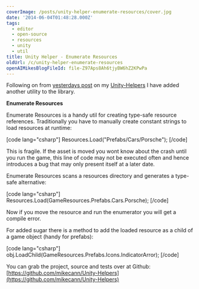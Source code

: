 ```yaml
---
coverImage: /posts/unity-helper-enumerate-resources/cover.jpg
date: '2014-06-04T01:48:28.000Z'
tags:
  - editor
  - open-source
  - resources
  - unity
  - util
title: Unity Helper - Enumerate Resources
oldUrl: /c/unity-helper-enumerate-resources
openAIMikesBlogFileId: file-Z97Aps8Ah6tjyBW6hZ2KPwPa
---
```


Following on from [yesterdays post](https://www.mikecann.co.uk/programming/unity-helpers-utilities-and-extensions-for-unity/) on my [Unity-Helpers](https://github.com/mikecann/Unity-Helpers) I have added another utility to the library.

<!-- more -->

**Enumerate Resources**

Enumerate Resources is a handy util for creating type-safe resource references. Traditionally you have to manually create constant strings to load resources at runtime:

[code lang="csharp"]
Resources.Load("Prefabs/Cars/Porsche");
[/code]

This is fragile. If the asset is moved you wont know about the crash until you run the game, this line of code may not be executed often and hence introduces a bug that may only present itself at a later date.

Enumerate Resources scans a resources directory and generates a type-safe alternative:

[code lang="csharp"]
Resources.Load(GameResources.Prefabs.Cars.Porsche);
[/code]

Now if you move the resource and run the enumerator you will get a compile error.

For added sugar there is a method to add the loaded resource as a child of a game object (handy for prefabs):

[code lang="csharp"]
obj.LoadChild(GameResources.Prefabs.Icons.IndicatorArror);
[/code]

You can grab the project, source and tests over at Github: [https://github.com/mikecann/Unity-Helpers](https://github.com/mikecann/Unity-Helpers)

